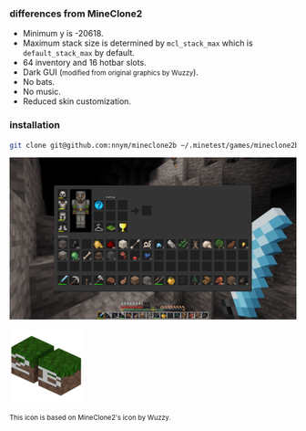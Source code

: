 ### differences from MineClone2
- Minimum y is -20618.
- Maximum stack size is determined by `mcl_stack_max` which is `default_stack_max` by default.
- 64 inventory and 16 hotbar slots.
- Dark GUI (<small>modified from original graphics by Wuzzy</small>).
- No bats.
- No music.
- Reduced skin customization.

### installation
```sh
git clone git@github.com:nnym/mineclone2b ~/.minetest/games/mineclone2b
```

![](inventory.png)

![](menu/icon.png)

<small>This icon is based on MineClone2's icon by Wuzzy.</small>
